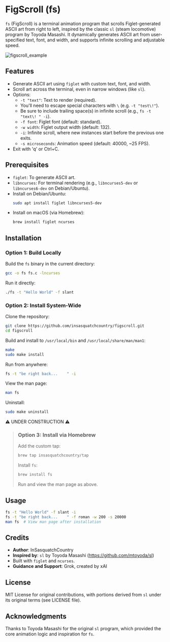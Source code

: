 # FigScroll (fs)

`fs` (FigScroll) is a terminal animation program that scrolls Figlet-generated ASCII art from right to left, inspired by the classic `sl` (steam locomotive) program by Toyoda Masashi. It dynamically generates ASCII art from user-specified text, font, and width, and supports infinite scrolling and adjustable speed.

![figscroll_example](https://github.com/user-attachments/assets/2e236782-913e-4a2f-9228-27bd1904f7b7)

## Features
- Generate ASCII art using `figlet` with custom text, font, and width.
- Scroll art across the terminal, even in narrow windows (like `sl`).
- Options:
  - `-t "text"`: Text to render (required). 
  - You'll need to escape special characters with `\` (e.g. `-t "test\!"`).
  - Be sure to include trailing space(s) in infinite scroll (e.g., `fs -t "text\! " -i`).
  - `-f font`: Figlet font (default: standard).
  - `-w width`: Figlet output width (default: 132).
  - `-i`: Infinite scroll, where new instances start before the previous one exits.
  - `-s microseconds`: Animation speed (default: 40000, ~25 FPS).
- Exit with 'q' or Ctrl+C.

## Prerequisites
- `figlet`: To generate ASCII art.
- `libncurses`: For terminal rendering (e.g., `libncurses5-dev` or `libncurses6-dev` on Debian/Ubuntu).
- Install on Debian/Ubuntu:
  ```bash
  sudo apt install figlet libncurses5-dev
  ```
- Install on macOS (via Homebrew):
  ```bash
  brew install figlet ncurses
  ```

## Installation

### Option 1: Build Locally
Build the `fs` binary in the current directory:
```bash
gcc -o fs fs.c -lncurses
```
Run it directly:
```bash
./fs -t "Hello World" -f slant
```

### Option 2: Install System-Wide
Clone the repository:
```bash
git clone https://github.com/insasquatchcountry/figscroll.git
cd figscroll
```
Build and install to `/usr/local/bin` and `/usr/local/share/man/man1`:
```bash
make
sudo make install
```
Run from anywhere:
```bash
fs -t "be right back...    " -i
```
View the man page:
```bash
man fs
```
Uninstall:
```bash
sudo make uninstall
```
⚠️ UNDER CONSTRUCTION ⚠️
> ### Option 3: Install via Homebrew
> Add the custom tap:
> ```bash
> brew tap insasquatchcountry/tap
> ```
> Install `fs`:
> ```bash
> brew install fs
> ```
> Run and view the man page as above.

## Usage
```bash
fs -t "Hello World" -f slant -i
fs -t "be right back...    " -f roman -w 200 -s 20000
man fs  # View man page after installation
```

## Credits
- **Author**: InSasquatchCountry
- **Inspired by**: `sl` by Toyoda Masashi (https://github.com/mtoyoda/sl)
- Built with `figlet` and `ncurses`.
- **Guidance and Support**: Grok, created by xAI


## License
MIT License for original contributions, with portions derived from `sl` under its original terms (see LICENSE file).

## Acknowledgments
Thanks to Toyoda Masashi for the original `sl` program, which provided the core animation logic and inspiration for `fs`.
